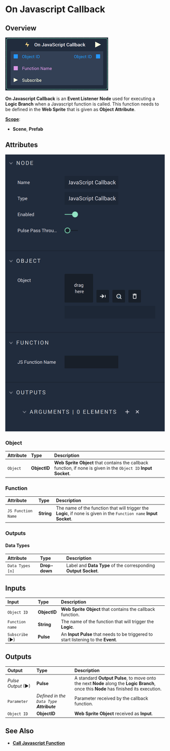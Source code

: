# On Javascript Callback

## Overview

![The On Javascript Callback Node.](../../../.gitbook/assets/onjavascriptcallbacknode%20-%20Copy.png)

**On Javascript Callback** is an **Event Listener** **Node** used for executing a **Logic Branch** when a Javascript function is called. This function needs to be defined in the **Web Sprite** that is given as **Object** **Attribute**.

[**Scope**](../overview.md#scopes):
*  **Scene**, **Prefab**

## Attributes

![The On Javascript Callback Node.](../../../.gitbook/assets/javascriptcallbackattributes%20-%20Copy.png)

### Object

| Attribute | Type | Description |
| :--- | :--- | :--- |
| `Object` | **ObjectID** | **Web Sprite** **Object** that contains the callback function, if none is given in the `Object ID` **Input Socket**. |

### Function

| Attribute | Type | Description |
| :--- | :--- | :--- |
| `JS Function Name` | **String** | The name of the function that will trigger the **Logic**, if none is given in the `Function name` **Input Socket**. |

### Outputs

#### Data Types

| Attribute | Type | Description |
| :--- | :--- | :--- |
| `Data Types [n]` | **Drop-down** | Label and **Data Type** of the corresponding **Output** **Socket**. |


## Inputs

| Input | Type | Description |
| :--- | :--- | :---|
| `Object ID` | **ObjectID** |  **Web Sprite** **Object** that contains the callback function. |
| `Function name` | **String** | The name of the function that will trigger the **Logic**. |
| `Subscribe` (►)|**Pulse** | An **Input Pulse** that needs to be triggered to start listening to the **Event**. |


## Outputs

| Output | Type | Description |
| :--- | :--- | :--- |
| _Pulse Output_ \(►\) | **Pulse** | A standard **Output Pulse**, to move onto the next **Node** along the **Logic Branch**, once this **Node** has finished its execution. |
| `Parameter` | _Defined in the `Data Type` **Attribute**_ | Parameter received by the callback function. |
| `Object ID` | **ObjectID** |**Web Sprite** **Object** received as **Input**. |

## See Also

* [**Call Javascript Function**](../../web/call-javascript-function.md)


